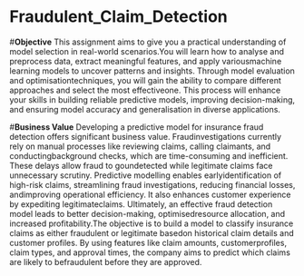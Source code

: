 # Fraudulent_Claim_Detection
#**Objective**
This assignment aims to give you a practical understanding of model selection in real-world scenarios.You will learn how to analyse and preprocess data, extract meaningful features, and apply variousmachine learning models to uncover patterns and insights. Through model evaluation and optimisationtechniques, you will gain the ability to compare different approaches and select the most effectiveone. This process will enhance your skills in building reliable predictive models, improving decision-making, and ensuring model accuracy and generalisation in diverse applications.

#**Business Value**
Developing a predictive model for insurance fraud detection offers significant business value. Fraudinvestigations currently rely on manual processes like reviewing claims, calling claimants, and conductingbackground checks, which are time-consuming and inefficient.  These delays allow fraud to goundetected while legitimate claims face unnecessary scrutiny.  Predictive modelling enables earlyidentification of high-risk claims, streamlining fraud investigations, reducing financial losses, andimproving operational efficiency.  It also enhances customer experience by expediting legitimateclaims. Ultimately, an effective fraud detection model leads to better decision-making, optimisedresource allocation, and increased profitability.The objective is to build a model to classify insurance claims as either fraudulent or legitimate basedon historical claim details and customer profiles. By using features like claim amounts, customerprofiles, claim types, and approval times, the company aims to predict which claims are likely to befraudulent before they are approved.
